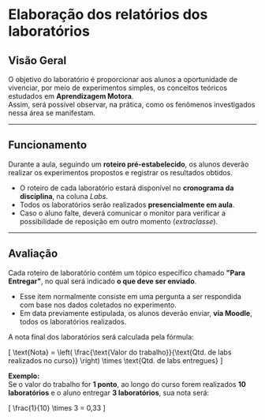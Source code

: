 # Elaboração dos relatórios dos laboratórios

## Visão Geral
O objetivo do laboratório é proporcionar aos alunos a oportunidade de vivenciar, por meio de experimentos simples, os conceitos teóricos estudados em **Aprendizagem Motora**.  
Assim, será possível observar, na prática, como os fenômenos investigados nessa área se manifestam.  

---

## Funcionamento  
Durante a aula, seguindo um **roteiro pré-estabelecido**, os alunos deverão realizar os experimentos propostos e registrar os resultados obtidos.  

- O roteiro de cada laboratório estará disponível no **cronograma da disciplina**, na coluna *Labs*.  
- Todos os laboratórios serão realizados **presencialmente em aula**.  
- Caso o aluno falte, deverá comunicar o monitor para verificar a possibilidade de reposição em outro momento (*extraclasse*).  

---

## Avaliação  
Cada roteiro de laboratório contém um tópico específico chamado **"Para Entregar"**, no qual será indicado **o que deve ser enviado**.  

- Esse item normalmente consiste em uma pergunta a ser respondida com base nos dados coletados no experimento.  
- Em data previamente estipulada, os alunos deverão enviar, **via Moodle**, todos os laboratórios realizados.  

A nota final dos laboratórios será calculada pela fórmula:  

\[
\text{Nota} = \left( \frac{\text{Valor do trabalho}}{\text{Qtd. de labs realizados no curso}} \right) \times \text{Qtd. de labs entregues}
\]  

**Exemplo:**  
Se o valor do trabalho for **1 ponto**, ao longo do curso forem realizados **10 laboratórios** e o aluno entregar **3 laboratórios**, sua nota será:  

\[
\frac{1}{10} \times 3 = 0,33
\]  

